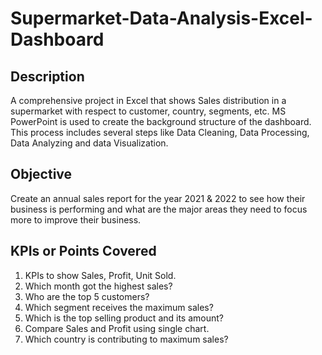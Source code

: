 # Supermarket-Data-Analysis-Excel-Dashboard

## Description
A comprehensive project in Excel that shows Sales distribution in a supermarket with respect to customer, country, segments, etc. MS PowerPoint is used to create the background structure of the dashboard. This process includes several steps like Data Cleaning, Data Processing, Data Analyzing and data Visualization.

## Objective
Create an annual sales report for the year 2021 & 2022 to see how their business is performing and what are the major areas they need to focus more to improve their business.

## KPIs or Points Covered
1.	KPIs to show Sales, Profit, Unit Sold.
2.	Which month got the highest sales?
3.	Who are the top 5 customers?
4.	Which segment receives the maximum sales?
5.	Which is the top selling product and its amount?
6.	Compare Sales and Profit using single chart.
7.	Which country is contributing to maximum sales?
